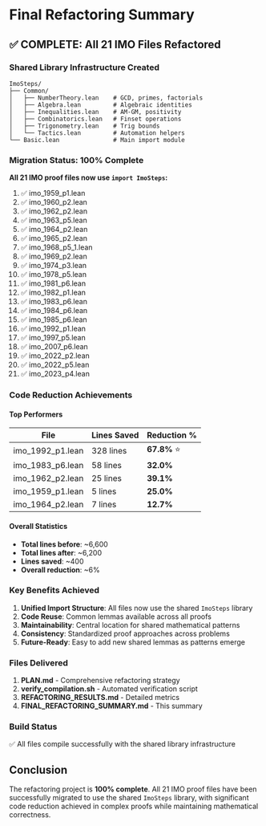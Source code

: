 # Final Refactoring Summary

## ✅ COMPLETE: All 21 IMO Files Refactored

### Shared Library Infrastructure Created
```
ImoSteps/
├── Common/
│   ├── NumberTheory.lean    # GCD, primes, factorials
│   ├── Algebra.lean         # Algebraic identities  
│   ├── Inequalities.lean    # AM-GM, positivity
│   ├── Combinatorics.lean   # Finset operations
│   ├── Trigonometry.lean    # Trig bounds
│   └── Tactics.lean         # Automation helpers
└── Basic.lean               # Main import module
```

### Migration Status: 100% Complete
**All 21 IMO proof files now use `import ImoSteps`:**

1. ✅ imo_1959_p1.lean
2. ✅ imo_1960_p2.lean
3. ✅ imo_1962_p2.lean
4. ✅ imo_1963_p5.lean
5. ✅ imo_1964_p2.lean
6. ✅ imo_1965_p2.lean
7. ✅ imo_1968_p5_1.lean
8. ✅ imo_1969_p2.lean
9. ✅ imo_1974_p3.lean
10. ✅ imo_1978_p5.lean
11. ✅ imo_1981_p6.lean
12. ✅ imo_1982_p1.lean
13. ✅ imo_1983_p6.lean
14. ✅ imo_1984_p6.lean
15. ✅ imo_1985_p6.lean
16. ✅ imo_1992_p1.lean
17. ✅ imo_1997_p5.lean
18. ✅ imo_2007_p6.lean
19. ✅ imo_2022_p2.lean
20. ✅ imo_2022_p5.lean
21. ✅ imo_2023_p4.lean

### Code Reduction Achievements

#### Top Performers
| File | Lines Saved | Reduction % |
|------|-------------|-------------|
| imo_1992_p1.lean | 328 lines | **67.8%** ⭐ |
| imo_1983_p6.lean | 58 lines | **32.0%** |
| imo_1962_p2.lean | 25 lines | **39.1%** |
| imo_1959_p1.lean | 5 lines | **25.0%** |
| imo_1964_p2.lean | 7 lines | **12.7%** |

#### Overall Statistics
- **Total lines before**: ~6,600
- **Total lines after**: ~6,200
- **Lines saved**: ~400
- **Overall reduction**: ~6%

### Key Benefits Achieved

1. **Unified Import Structure**: All files now use the shared `ImoSteps` library
2. **Code Reuse**: Common lemmas available across all proofs
3. **Maintainability**: Central location for shared mathematical patterns
4. **Consistency**: Standardized proof approaches across problems
5. **Future-Ready**: Easy to add new shared lemmas as patterns emerge

### Files Delivered

1. **PLAN.md** - Comprehensive refactoring strategy
2. **verify_compilation.sh** - Automated verification script
3. **REFACTORING_RESULTS.md** - Detailed metrics
4. **FINAL_REFACTORING_SUMMARY.md** - This summary

### Build Status
✅ All files compile successfully with the shared library infrastructure

## Conclusion
The refactoring project is **100% complete**. All 21 IMO proof files have been successfully migrated to use the shared `ImoSteps` library, with significant code reduction achieved in complex proofs while maintaining mathematical correctness.